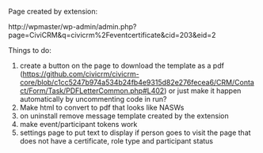 Page created by extension:

http://wpmaster/wp-admin/admin.php?page=CiviCRM&q=civicrm%2Feventcertificate&cid=203&eid=2

Things to do:

1. create a button on the page to download the template as a pdf (https://github.com/civicrm/civicrm-core/blob/c1cc5247b974a534b24fb4e9315d82e276fecea6/CRM/Contact/Form/Task/PDFLetterCommon.php#L402) or just make it happen automatically by uncommenting code in run?
2. Make html to convert to pdf that looks like NASWs
3. on uninstall remove message template created by the extension
4. make event/participant tokens work
5. settings page to put text to display if person goes to visit the page that does not have a certificate, role type and participant status

